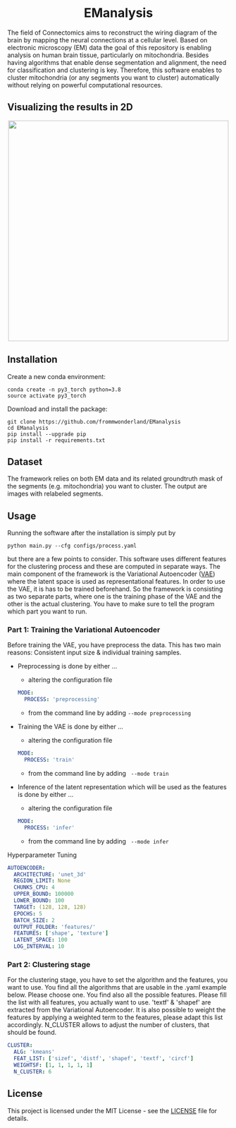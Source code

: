 <h1 align="center">
  <b>EManalysis</b><br>
</h1>

The field of Connectomics aims to reconstruct the wiring diagram of the brain by mapping the neural connections at a cellular level. Based on electronic microscopy (EM) data the goal of this repository is enabling analysis on human brain tissue, particularly on mitochondria. Besides having algorithms that enable dense segmentation and alignment, the need for classification and clustering is key. Therefore, this software enables to cluster mitochondria (or any segments you want to cluster) automatically without relying on powerful computational resources.

## Visualizing the results in 2D

<p align="center">
  <img width="500" height="500" src="https://github.com/frommwonderland/EManalysis/blob/main/resources/gt_5_em_220.png">
</p>

## Installation
Create a new conda environment:
```
conda create -n py3_torch python=3.8
source activate py3_torch
```

Download and install the package:
```
git clone https://github.com/frommwonderland/EManalysis
cd EManalysis
pip install --upgrade pip
pip install -r requirements.txt
```

## Dataset
The framework relies on both EM data and its related groundtruth mask of the segments (e.g. mitochondria) you want to cluster. The output are images with relabeled segments.

## Usage
Running the software after the installation is simply put by
```
python main.py --cfg configs/process.yaml
```
but there are a few points to consider. This software uses different features for the clustering process and these are computed in separate ways. The main component of the framework is the Variational Autoencoder ([VAE](https://github.com/AntixK/PyTorch-VAE)) where the latent space is used as representational features. In order to use the VAE, it is has to be trained beforehand. So the framework is consisting as two separate parts, where one is the training phase of the VAE and the other is the actual clustering. You have to make sure to tell the program which part you want to run.

### Part 1: Training the Variational Autoencoder
Before training the VAE, you have preprocess the data. This has two main reasons: Consistent input size & individual training samples.

- Preprocessing is done by either ...
  - altering the configuration file
  ``` yaml
  MODE:
    PROCESS: 'preprocessing'
  ```
  - from the command line by adding ``` --mode preprocessing ```

- Training the VAE is done by either ...
  - altering the configuration file
  ``` yaml
  MODE:
    PROCESS: 'train'
  ```
  - from the command line by adding ``` --mode train```

- Inference of the latent representation which will be used as the features is done by either ...
    - altering the configuration file
    ``` yaml
    MODE:
      PROCESS: 'infer'
    ```
    - from the command line by adding ``` --mode infer```

Hyperparameter Tuning
``` yaml
AUTOENCODER:
  ARCHITECTURE: 'unet_3d'
  REGION_LIMIT: None
  CHUNKS_CPU: 4
  UPPER_BOUND: 100000
  LOWER_BOUND: 100
  TARGET: (128, 128, 128)
  EPOCHS: 5
  BATCH_SIZE: 2
  OUTPUT_FOLDER: 'features/'
  FEATURES: ['shape', 'texture']
  LATENT_SPACE: 100
  LOG_INTERVAL: 10
```

### Part 2: Clustering stage
For the clustering stage, you have to set the algorithm and the features, you want to use. You find all the algorithms that are usable in the .yaml example below.
Please choose one. You find also all the possible features. Please fill the list with all features, you actually want to use. 'textf' & 'shapef' are extracted from the
Variational Autoencoder. It is also possible to weight the features by applying a weighted term to the features, please adapt this list accordingly.
N_CLUSTER allows to adjust the number of clusters, that should be found.
``` yaml
CLUSTER:
  ALG: 'kmeans'
  FEAT_LIST: ['sizef', 'distf', 'shapef', 'textf', 'circf']
  WEIGHTSF: [1, 1, 1, 1, 1]
  N_CLUSTER: 6
```

## License
This project is licensed under the MIT License - see the [LICENSE](https://github.com/frommwonderland/EManalysis/blob/main/LICENSE) file for details.
